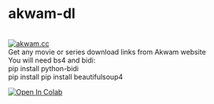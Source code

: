 # akwam-dl
<br> <a href="https://www.akwam.cc" target="_parent\"><img src="https://akwam.cc/files/social_logo.png" alt="akwam.cc"/></a>
<br>Get any movie or series download links from Akwam website
<br>You will need bs4 and bidi:
<br>    pip install python-bidi
<br>    pip install pip install beautifulsoup4




<a href="https://colab.research.google.com/github/EyadNasr/akwam-dl/blob/main/akwam_dl_forColab.ipynb" target="_parent\"><img src="https://colab.research.google.com/assets/colab-badge.svg" alt="Open In Colab"/></a>
